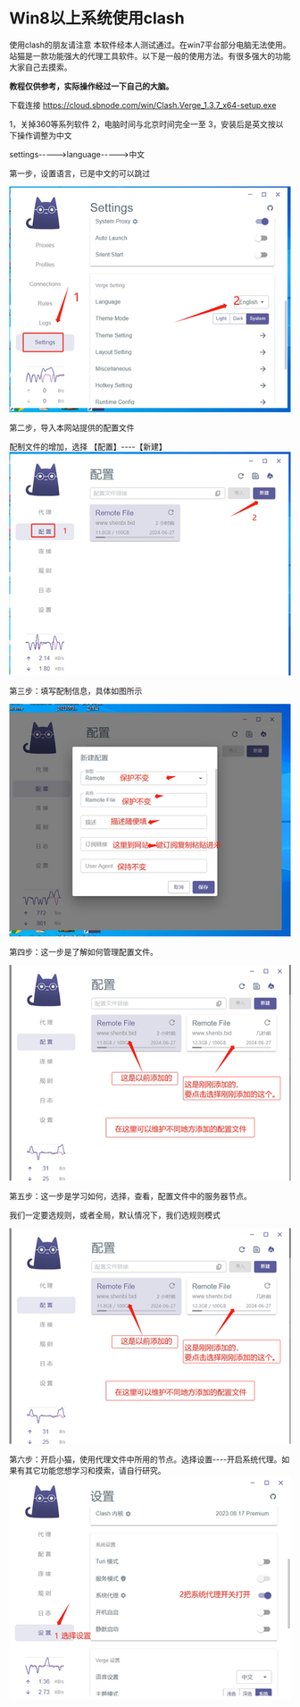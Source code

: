 # Win8以上系统使用clash

使用clash的朋友请注意
本软件经本人测试通过。在win7平台部分电脑无法使用。
站猫是一款功能强大的代理工具软件。以下是一般的使用方法。有很多强大的功能大家自己去摸索。

**教程仅供参考，实际操作经过一下自己的大脑。**


下载连接   https://cloud.sbnode.com/win/Clash.Verge_1.3.7_x64-setup.exe


1，关掉360等系列软件
2，电脑时间与北京时间完全一至
3，安装后是英文按以下操作调整为中文

settings----->language----->中文

第一步，设置语言，已是中文的可以跳过

![](../images/winclash/1.jpg)


第二步，导入本网站提供的配置文件

配制文件的增加，选择 【配置】----【新建】
![](../images/winclash/2.jpg)

第三步：填写配制信息，具体如图所示

![](../images/winclash/3.jpg)

第四步：这一步是了解如何管理配置文件。


![](../images/winclash/4.jpg)


第五步：这一步是学习如何，选择，查看，配置文件中的服务器节点。

我们一定要选规则，或者全局，默认情况下，我们选规则模式


![](../images/winclash/5.jpg)



第六步：开启小猫，使用代理文件中所用的节点。选择设置----开启系统代理。如果有其它功能您想学习和摸索，请自行研究。
![](../images/winclash/6.jpg)